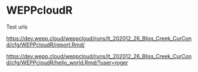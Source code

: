 # WEPPcloudR

Test urls

https://dev.wepp.cloud/weppcloud/runs/lt_202012_26_Bliss_Creek_CurCond/cfg/WEPPcloudR/report.Rmd/

https://dev.wepp.cloud/weppcloud/runs/lt_202012_26_Bliss_Creek_CurCond/cfg/WEPPcloudR/hello_world.Rmd/?user=roger


